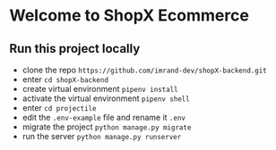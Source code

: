 # Welcome to ShopX Ecommerce

## Run this project locally

* clone the repo `https://github.com/imrand-dev/shopX-backend.git`
* enter `cd shopX-backend`
* create virtual environment `pipenv install`
* activate the virtual environment `pipenv shell`
* enter `cd projectile`
* edit the `.env-example` file and rename it `.env`
* migrate the project `python manage.py migrate`
* run the server `python manage.py runserver`
